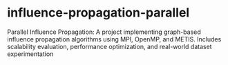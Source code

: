 # influence-propagation-parallel
Parallel Influence Propagation: A project implementing graph-based influence propagation algorithms using MPI, OpenMP, and METIS. Includes scalability evaluation, performance optimization, and real-world dataset experimentation

